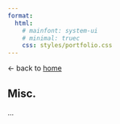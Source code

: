 ```yaml
---
format:
  html:
    # mainfont: system-ui
    # minimal: truec
    css: styles/portfolio.css
---
```


<!-- ## <a href="./index.html" class="no-decoration">🦜 Rohan Sikand</a> -->

<p class="arrow-back-header">
&larr; back to <a href="./index.html">home</a>
</p>



## Misc. 

... 